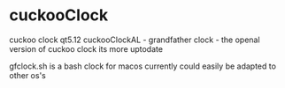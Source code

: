 # cuckooClock
cuckoo clock qt5.12
cuckooClockAL - grandfather clock -  the openal version of cuckoo clock its more uptodate



gfclock.sh is a bash clock for macos currently could easily be adapted to other os's